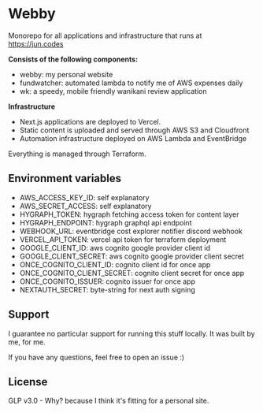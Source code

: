 # Webby

Monorepo for all applications and infrastructure that runs at https://jun.codes

**Consists of the following components:**

- webby: my personal website
- fundwatcher: automated lambda to notify me of AWS expenses daily
- wk: a speedy, mobile friendly wanikani review application

**Infrastructure**

- Next.js applications are deployed to Vercel.
- Static content is uploaded and served through AWS S3 and Cloudfront
- Automation infrastructure deployed on AWS Lambda and EventBridge

Everything is managed through Terraform.

## Environment variables

- AWS_ACCESS_KEY_ID: self explanatory
- AWS_SECRET_ACCESS: self explanatory
- HYGRAPH_TOKEN: hygraph fetching access token for content layer
- HYGRAPH_ENDPOINT: hygraph graphql api endpoint
- WEBHOOK_URL: eventbridge cost explorer notifier discord webhook
- VERCEL_API_TOKEN: vercel api token for terraform deployment
- GOOGLE_CLIENT_ID: aws cognito google provider client id
- GOOGLE_CLIENT_SECRET: aws cognito google provider client secret
- ONCE_COGNITO_CLIENT_ID: cognito client id for once app
- ONCE_COGNITO_CLIENT_SECRET: cognito client secret for once app
- ONCE_COGNITO_ISSUER: cognito issuer for once app
- NEXTAUTH_SECRET: byte-string for next auth signing

## Support

I guarantee no particular support for running this stuff locally. It was built by me, for me.

If you have any questions, feel free to open an issue :)

## License

GLP v3.0 - Why? because I think it's fitting for a personal site.
